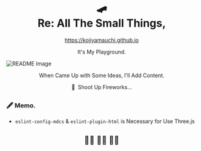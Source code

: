 <h1 align="center">
  🛹<br>
  Re: All The Small Things,
</h1>  

<p align="center"><a href="https://kojiyamauchi.github.io">https://kojiyamauchi.github.io</a></p>

<p align="center">It's My Playground.</p>  

![README Image](https://github.com/kojiyamauchi/kojiyamauchi.github.io/blob/readme/images/readme_image.png)  

<p align="center">When Came Up with Some Ideas, I'll Add Content.</p>  
<p align="center">🤔&nbsp;&nbsp;Shoot Up Fireworks...</p>

<h2 align="center"></h2>  

### 🖋 Memo.
- `eslint-config-mdcs` & `eslint-plugin-html` is Necessary for Use Three.js  

<h2 align="center">🏄‍♂️ 🏄‍♂️ 🏄‍♀️</h2>
